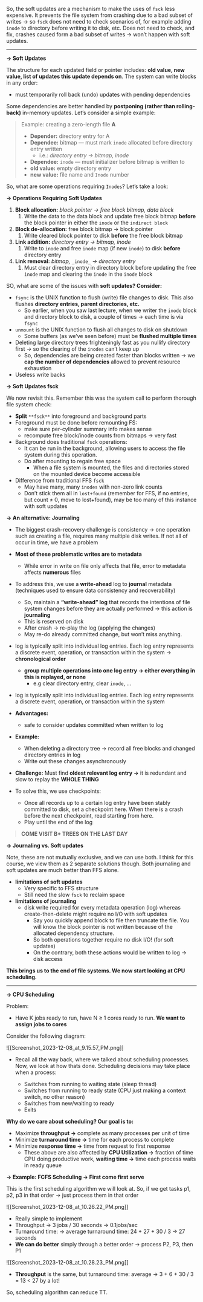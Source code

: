 So, the soft updates are a mechanism to make the uses of `fsck` less expensive. It prevents the file system from crashing due to a bad subset of writes → so `fsck` does not need to check scenarios of, for example adding `inode` to directory before writing it to disk, etc. Does not need to check, and fix, crashes caused form a bad subset of writes → won’t happen with soft updates.

---

**→ Soft Updates**

The structure for each updated field or pointer includes: **old value, new value, list of updates this update depends on**. The system can write blocks in any order:

- must temporarily roll back (undo) updates with pending dependencies

Some dependencies are better handled by **postponing (rather than rolling-back)** in-memory updates. Let’s consider a simple example:

> Example: creating a zero-length file **A**
> 
> - **Depender:** directory entry for A
> - **Dependee:** bitmap — must mark `inode` allocated before directory entry written
>     - i.e.: _directory entry → bitmap, inode_
> - **Dependee:** `inode` — must initializer before bitmap is written to
> - **old value:** empty directory entry
> - **new value:** file name and `Inode` number

  

So, what are some operations requiring `Inodes`? Let’s take a look:

**→ Operations Requiring Soft Updates**

1. **Block allocation:** _block pointer → free block bitmap, data block_
    1. Write the data to the data block and update free block bitmap **before** the block pointer in either the `inode` or the `indirect block`
2. **Block de-allocation:** free block bitmap → block pointer
    1. Write cleared block pointer to disk **before** the free block bitmap
3. **Link addition:** _directory entry → bitmap, inode_
    1. Write to `inode` and free `inode` map (if new `inode`) to disk **before** directory entry
4. **Link removal:** _bitmap,_ `_inode_` _→ directory entry_
    1. Must clear directory entry in directory block before updating the free `inode` map and clearing the `inode` in the `inode` block

  

SO, what are some of the issues with **soft updates? Consider:**

- `fsync` is the UNIX function to flush (write) file changes to disk. This also flushes **directory entries, parent directories, etc.**
    - So earlier, when you saw last lecture, when we writer the `inode` block and directory block to disk, a couple of times → each time is via `fsync`
- `unmount` is the UNIX function to flush all changes to disk on shutdown
    - Some buffers (as we’ve seen before) must be **flushed multiple times**
- Deleting large directory trees frighteningly fast as you nullify directory first → so the clearing of the `inodes` can’t keep up
    - So, dependencies are being created faster than blocks written → we **cap the number of dependencies** allowed to prevent resource exhaustion
- Useless write backs

  

**→ Soft Updates fsck**

We now revisit this. Remember this was the system call to perform thorough file system check:

- **Split** `**fsck**` into foreground and background parts
- Foreground must be done before remounting FS:
    - make sure per-cylinder summary info makes sense
    - recompute free block/inode counts from bitmaps → very fast
- Background does traditional `fsck` operations:
    - It can be run in the background, allowing users to access the file system during this operation.
    - Do after mounting to regain free space
        - When a file system is mounted, the files and directories stored on the mounted device become accessible
- Difference from traditional FFS `fsck`
    - May have many, many `inodes` with non-zero link counts
    - Don’t stick them all in `lost+found` (remember for FFS, if no entries, but count ≠ 0, move to lost+found), may be too many of this instance with soft updates

  

**→ An alternative: Journaling**

- The biggest crash-recovery challenge is consistency → one operation such as creating a file, requires many multiple disk writes. If not all of occur in time, we have a problem
- **Most of these problematic writes are to metadata**
    - While error in write on file only affects that file, error to metadata affects **numerous** files
- To address this, we use a **write-ahead** log to **journal** metadata (techniques used to ensure data consistency and recoverability)
    - So, maintain a **“write-ahead” log** that records the intentions of file system changes before they are actually performed → this action is **journaling**
    - This is reserved on disk
    - After crash → re-play the log (applying the changes)
    - May re-do already committed change, but won’t miss anything.
- log is typically split into individual log entries. Each log entry represents a discrete event, operation, or transaction within the system → **chronological order**
    - **group multiple operations into one log entry → either everything in this is replayed, or none**
        - e.g clear directory entry, clear `inode`, …
- log is typically split into individual log entries. Each log entry represents a discrete event, operation, or transaction within the system
- **Advantages:**
    - safe to consider updates committed when written to log
- **Example:**
    - When deleting a directory tree → record all free blocks and changed directory entries in log
    - Write out these changes asynchronously
- **Challenge:** Must find **oldest relevant log entry →** it is redundant and slow to replay the **WHOLE THING**
- To solve this, we use checkpoints:
    
    - Once all records up to a certain log entry have been stably committed to disk, set a checkpoint here. When there is a crash before the next checkpoint, read starting from here.
    - Play until the end of the log
    
      
    

> **COME VISIT B+ TREES ON THE LAST DAY**

**→ Journaling vs. Soft updates**

Note, these are not mutually exclusive, and we can use both. I think for this course, we view them as 2 separate solutions though. Both journaling and soft updates are much better than FFS alone.

- **limitations of soft updates**
    - Very specific to FFS structure
    - Still need the slow `fsck` to reclaim space
- **limitations of journaling**
    - disk write required for every metadata operation (log) whereas create-then-delete might require no I/O with soft updates
        - Say you quickly append block to file then truncate the file. You will know the block pointer is not written because of the allocated dependency structure.
        - So both operations together require no disk I/O! (for soft updates)
        - On the contrary, both these actions would be written to log → disk access

  

**This brings us to the end of file systems. We now start looking at CPU scheduling.**

---

**→ CPU Scheduling**

Problem:

- Have K jobs ready to run, have N ≥ 1 cores ready to run. **We want to assign jobs to cores**

Consider the following diagram:

![[Screenshot_2023-12-08_at_9.15.57_PM.png]]

- Recall all the way back, where we talked about scheduling processes. Now, we look at how thats done. Scheduling decisions may take place when a process:
    
    - Switches from running to waiting state (sleep thread)
    - Switches from running to ready state (CPU just making a context switch, no other reason)
    - Switches from new/waiting to ready
    - Exits
    
      
    

**Why do we care about scheduling? Our goal is to:**

- Maximize **throughput →** complete as many processes per unit of time
- Minimize **turnaround time →** time for each process to complete
- Minimize **response time →** time from request to first response
    - These above are also affected by **CPU Utilization →** fraction of time CPU doing productive work, **waiting time →** time each process waits in ready queue

  

**→ Example: FCFS Scheduling → First come first serve**

This is the first scheduling algorithm we will look at. So, if we get tasks p1, p2, p3 in that order → just process them in that order

![[Screenshot_2023-12-08_at_10.26.22_PM.png]]

- Really simple to implement
- Throughput → 3 jobs / 30 seconds → 0.1jobs/sec
- Turnaround time: → average turnaround time: 24 + 27 + 30 / 3 → 27 seconds
- **We can do better** simply through a better order → process P2, P3, then P1

![[Screenshot_2023-12-08_at_10.28.23_PM.png]]

- **Throughput** is the same, but turnaround time: average → 3 + 6 + 30 / 3 = 13 < 27 by a lot!

So, scheduling algorithm can reduce TT.